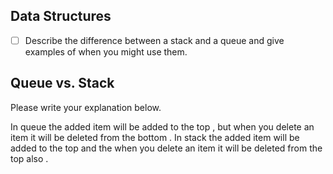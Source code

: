 ## Data Structures
* [ ] Describe the difference between a stack and a queue and give examples of when you might use them.

## Queue vs. Stack
Please write your explanation below.

In queue the added item will be added to the top , but when you delete an item it will be deleted from the bottom .
In stack the added item will be added to the top and the when you delete an item it will be deleted from the top also .